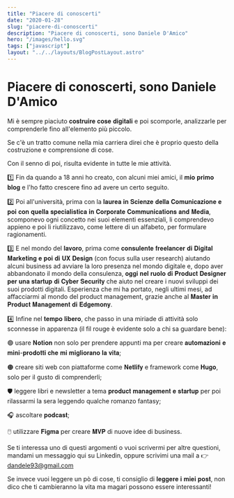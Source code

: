 ```yaml
---
title: "Piacere di conoscerti"
date: "2020-01-28"
slug: "piacere-di-conoscerti"
description: "Piacere di conoscerti, sono Daniele D'Amico"
hero: "/images/hello.svg"
tags: ["javascript"]
layout: "../../layouts/BlogPostLayout.astro"
---
```


# Piacere di conoscerti, sono Daniele D'Amico

Mi è sempre piaciuto 𝐜𝐨𝐬𝐭𝐫𝐮𝐢𝐫𝐞 𝐜𝐨𝐬𝐞 𝐝𝐢𝐠𝐢𝐭𝐚𝐥𝐢 e poi scomporle, analizzarle per comprenderle fino all'elemento più piccolo.

Se c'è un tratto comune nella mia carriera direi che è proprio questo della costruzione e comprensione di cose.

Con il senno di poi, risulta evidente in tutte le mie attività.

1️⃣ Fin da quando a 18 anni ho creato, con alcuni miei amici, il 𝐦𝐢𝐨 𝐩𝐫𝐢𝐦𝐨 𝐛𝐥𝐨𝐠 e l'ho fatto crescere fino ad avere un certo seguito.

2️⃣ Poi all'università, prima con la 𝐥𝐚𝐮𝐫𝐞𝐚 𝐢𝐧 𝐒𝐜𝐢𝐞𝐧𝐳𝐞 𝐝𝐞𝐥𝐥𝐚 𝐂𝐨𝐦𝐮𝐧𝐢𝐜𝐚𝐳𝐢𝐨𝐧𝐞 𝐞 𝐩𝐨𝐢 𝐜𝐨𝐧 𝐪𝐮𝐞𝐥𝐥𝐚 𝐬𝐩𝐞𝐜𝐢𝐚𝐥𝐢𝐬𝐭𝐢𝐜𝐚 𝐢𝐧 𝐂𝐨𝐫𝐩𝐨𝐫𝐚𝐭𝐞 𝐂𝐨𝐦𝐦𝐮𝐧𝐢𝐜𝐚𝐭𝐢𝐨𝐧𝐬 𝐚𝐧𝐝 𝐌𝐞𝐝𝐢𝐚, scomponevo ogni concetto nei suoi elementi essenziali, li comprendevo appieno e poi li riutilizzavo, come lettere di un alfabeto, per formulare ragionamenti.

3️⃣ E nel mondo del 𝐥𝐚𝐯𝐨𝐫𝐨, prima come 𝐜𝐨𝐧𝐬𝐮𝐥𝐞𝐧𝐭𝐞 𝐟𝐫𝐞𝐞𝐥𝐚𝐧𝐜𝐞𝐫 𝐝𝐢 𝐃𝐢𝐠𝐢𝐭𝐚𝐥 𝐌𝐚𝐫𝐤𝐞𝐭𝐢𝐧𝐠 𝐞 𝐩𝐨𝐢 𝐝𝐢 𝐔𝐗 𝐃𝐞𝐬𝐢𝐠𝐧 (con focus sulla user research) aiutando alcuni business ad avviare la loro presenza nel mondo digitale e, dopo aver abbandonato il mondo della consulenza, 𝐨𝐠𝐠𝐢 𝐧𝐞𝐥 𝐫𝐮𝐨𝐥𝐨 𝐝𝐢 𝐏𝐫𝐨𝐝𝐮𝐜𝐭 𝐃𝐞𝐬𝐢𝐠𝐧𝐞𝐫 𝐩𝐞𝐫 𝐮𝐧𝐚 𝐬𝐭𝐚𝐫𝐭𝐮𝐩 𝐝𝐢 𝐂𝐲𝐛𝐞𝐫 𝐒𝐞𝐜𝐮𝐫𝐢𝐭𝐲 che aiuto nel creare i nuovi sviluppi dei suoi prodotti digitali. Esperienza che mi ha portato, negli ultimi mesi, ad affacciarmi al mondo del product management, grazie anche al 𝐌𝐚𝐬𝐭𝐞𝐫 𝐢𝐧 𝐏𝐫𝐨𝐝𝐮𝐜𝐭 𝐌𝐚𝐧𝐚𝐠𝐞𝐦𝐞𝐧𝐭 𝐝𝐢 𝐄𝐝𝐠𝐞𝐦𝐨𝐧𝐲.

4️⃣ Infine nel 𝐭𝐞𝐦𝐩𝐨 𝐥𝐢𝐛𝐞𝐫𝐨, che passo in una miriade di attività solo sconnesse in apparenza (il fil rouge è evidente solo a chi sa guardare bene):

🟢 usare 𝐍𝐨𝐭𝐢𝐨𝐧 non solo per prendere appunti ma per creare 𝐚𝐮𝐭𝐨𝐦𝐚𝐳𝐢𝐨𝐧𝐢 𝐞 𝐦𝐢𝐧𝐢-𝐩𝐫𝐨𝐝𝐨𝐭𝐭𝐢 𝐜𝐡𝐞 𝐦𝐢 𝐦𝐢𝐠𝐥𝐢𝐨𝐫𝐚𝐧𝐨 𝐥𝐚 𝐯𝐢𝐭𝐚;

🟠 creare siti web con piattaforme come 𝐍𝐞𝐭𝐥𝐢𝐟𝐲 e framework come 𝐇𝐮𝐠𝐨, solo per il gusto di comprenderli;

🛡 leggere libri e newsletter a tema 𝐩𝐫𝐨𝐝𝐮𝐜𝐭 𝐦𝐚𝐧𝐚𝐠𝐞𝐦𝐞𝐧𝐭 𝐞 𝐬𝐭𝐚𝐫𝐭𝐮𝐩 per poi rilassarmi la sera leggendo qualche romanzo fantasy;

🎧 ascoltare 𝐩𝐨𝐝𝐜𝐚𝐬𝐭;

🖱️ utilizzare 𝐅𝐢𝐠𝐦𝐚 per creare 𝐌𝐕𝐏 di nuove idee di business.

Se ti interessa uno di questi argomenti o vuoi scrivermi per altre questioni, mandami un messaggio qui su Linkedin, oppure scrivimi una mail a 👉 dandele93@gmail.com

Se invece vuoi leggere un pò di cose, ti consiglio di 𝐥𝐞𝐠𝐠𝐞𝐫𝐞 𝐢 𝐦𝐢𝐞𝐢 𝐩𝐨𝐬𝐭, non dico che ti cambieranno la vita ma magari possono essere interessanti!
